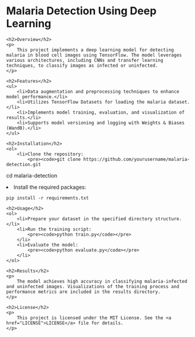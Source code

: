 <!DOCTYPE html>
<html lang="en">
<head>
    <meta charset="UTF-8">
    <meta name="viewport" content="width=device-width, initial-scale=1.0">
    <title>Malaria Detection Using Deep Learning</title>
</head>
<body>
    <h1>Malaria Detection Using Deep Learning</h1>

    <h2>Overview</h2>
    <p>
        This project implements a deep learning model for detecting malaria in blood cell images using TensorFlow. The model leverages various architectures, including CNNs and transfer learning techniques, to classify images as infected or uninfected.
    </p>

    <h2>Features</h2>
    <ul>
        <li>Data augmentation and preprocessing techniques to enhance model performance.</li>
        <li>Utilizes TensorFlow Datasets for loading the malaria dataset.</li>
        <li>Implements model training, evaluation, and visualization of results.</li>
        <li>Supports model versioning and logging with Weights & Biases (WandB).</li>
    </ul>

    <h2>Installation</h2>
    <ol>
        <li>Clone the repository:
            <pre><code>git clone https://github.com/yourusername/malaria-detection.git
cd malaria-detection</code></pre>
        </li>
        <li>Install the required packages:
            <pre><code>pip install -r requirements.txt</code></pre>
        </li>
    </ol>

    <h2>Usage</h2>
    <ol>
        <li>Prepare your dataset in the specified directory structure.</li>
        <li>Run the training script:
            <pre><code>python train.py</code></pre>
        </li>
        <li>Evaluate the model:
            <pre><code>python evaluate.py</code></pre>
        </li>
    </ol>

    <h2>Results</h2>
    <p>
        The model achieves high accuracy in classifying malaria-infected and uninfected images. Visualizations of the training process and performance metrics are included in the results directory.
    </p>

    <h2>License</h2>
    <p>
        This project is licensed under the MIT License. See the <a href="LICENSE">LICENSE</a> file for details.
    </p>
</body>
</html>
